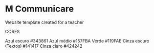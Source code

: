 # M Communicare

Website template created for a teacher

CORES

Azul escuro #343861
Azul médio #157FBA
Verde #119FAE
Cinza escuro (Textos) #141417
Cinza claro #424242